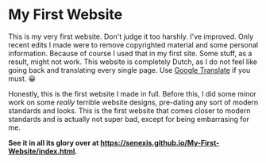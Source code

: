 # My First Website
This is my very first website. Don't judge it too harshly. I've improved. Only recent edits I made were to remove copyrighted material and some personal information. Because of course I used that in my first site. Some stuff, as a result, might not work. This website is completely Dutch, as I do not feel like going back and translating every single page. Use [Google Translate](https://translate.google.com) if you must. 😀

Honestly, this is the first website I made in full. Before this, I did some minor work on some _really_ terrible website designs, pre-dating any sort of modern standards and looks. This is the first website that comes closer to modern standards and is actually not super bad, except for being embarrasing for me.

**See it in all its glory over at https://senexis.github.io/My-First-Website/index.html.**
